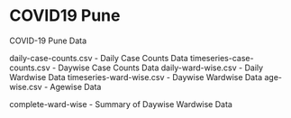 # COVID19 Pune 

COVID-19 Pune Data

daily-case-counts.csv	- Daily Case Counts Data
timeseries-case-counts.csv - Daywise Case Counts Data
daily-ward-wise.csv - Daily Wardwise Data
timeseries-ward-wise.csv - Daywise Wardwise Data
age-wise.csv - Agewise Data

complete-ward-wise - Summary of Daywise Wardwise Data

